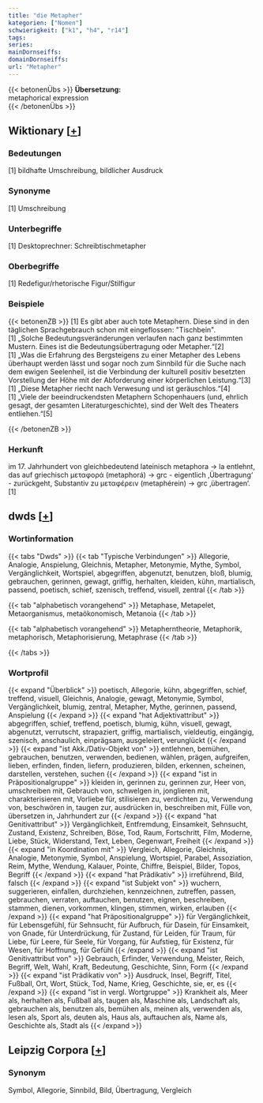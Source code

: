 ```yaml
---
title: "die Metapher"
kategorien: ["Nomen"]
schwierigkeit: ["k1", "h4", "r14"]
tags:
series:
mainDornseiffs:
domainDornseiffs:
url: "Metapher"
---
```


{{< betonenÜbs >}}
**Übersetzung:**  
metaphorical expression  
{{< /betonenÜbs >}}

## Wiktionary [[+](https://de.wiktionary.org/wiki/Metapher)]

### Bedeutungen
[1] bildhafte Umschreibung, bildlicher Ausdruck  

### Synonyme
[1] Umschreibung  

### Unterbegriffe
[1] Desktoprechner: Schreibtischmetapher  

### Oberbegriffe
[1] Redefigur/rhetorische Figur/Stilfigur  

### Beispiele
{{< betonenZB >}}
[1] Es gibt aber auch tote Metaphern. Diese sind in den täglichen Sprachgebrauch schon mit eingeflossen: "Tischbein".  
[1] „Solche Bedeutungsveränderungen verlaufen nach ganz bestimmten Mustern. Eines ist die Bedeutungsübertragung oder Metapher.“[2]  
[1] „Was die Erfahrung des Bergsteigens zu einer Metapher des Lebens überhaupt werden lässt und sogar noch zum Sinnbild für die Suche nach dem ewigen Seelenheil, ist die Verbindung der kulturell positiv besetzten Vorstellung der Höhe mit der Abforderung einer körperlichen Leistung.“[3]  
[1] „Diese Metapher riecht nach Verwesung und ist geräuschlos.“[4]  
[1] „Viele der beeindruckendsten Metaphern Schopenhauers (und, ehrlich gesagt, der gesamten Literaturgeschichte), sind der Welt des Theaters entliehen.“[5]  

{{< /betonenZB >}}
### Herkunft
im 17. Jahrhundert von gleichbedeutend lateinisch metaphora → la entlehnt, das auf griechisch μεταφορά (metaphorá) → grc - eigentlich ‚Übertragung‘ - zurückgeht, Substantiv zu μεταφέρειν (metaphérein) → grc ‚übertragen‘.[1]  



## dwds [[+](https://www.dwds.de/wb/Metapher)]

### Wortinformation
{{< tabs "Dwds" >}}
{{< tab "Typische Verbindungen" >}}
Allegorie, Analogie, Anspielung, Gleichnis, Metapher, Metonymie, Mythe, Symbol, Vergänglichkeit, Wortspiel, abgegriffen, abgenutzt, benutzen, bloß, blumig, gebrauchen, gerinnen, gewagt, griffig, herhalten, kleiden, kühn, martialisch, passend, poetisch, schief, szenisch, treffend, visuell, zentral
{{< /tab >}}

{{< tab "alphabetisch vorangehend" >}}
Metaphase, Metapelet, Metaorganismus, metaökonomisch, Metanoia
{{< /tab >}}

{{< tab "alphabetisch vorangehend" >}}
Metapherntheorie, Metaphorik, metaphorisch, Metaphorisierung, Metaphrase
{{< /tab >}}

{{< /tabs >}}

### Wortprofil
{{< expand "Überblick" >}} poetisch, Allegorie, kühn, abgegriffen, schief, treffend, visuell, Gleichnis, Analogie, gewagt, Metonymie, Symbol, Vergänglichkeit, blumig, zentral, Metapher, Mythe, gerinnen, passend, Anspielung {{< /expand >}}
{{< expand "hat Adjektivattribut" >}} abgegriffen, schief, treffend, poetisch, blumig, kühn, visuell, gewagt, abgenutzt, verrutscht, strapaziert, griffig, martialisch, vieldeutig, eingängig, szenisch, anschaulich, einprägsam, ausgeleiert, verunglückt {{< /expand >}}
{{< expand "ist Akk./Dativ-Objekt von" >}} entlehnen, bemühen, gebrauchen, benutzen, verwenden, bedienen, wählen, prägen, aufgreifen, lieben, erfinden, finden, liefern, produzieren, bilden, erkennen, scheinen, darstellen, verstehen, suchen {{< /expand >}}
{{< expand "ist in Präpositionalgruppe" >}} kleiden in, gerinnen zu, gerinnen zur, Heer von, umschreiben mit, Gebrauch von, schwelgen in, jonglieren mit, charakterisieren mit, Vorliebe für, stilisieren zu, verdichten zu, Verwendung von, beschwören in, taugen zur, ausdrücken in, beschreiben mit, Fülle von, übersetzen in, Jahrhundert zur {{< /expand >}}
{{< expand "hat Genitivattribut" >}} Vergänglichkeit, Entfremdung, Einsamkeit, Sehnsucht, Zustand, Existenz, Schreiben, Böse, Tod, Raum, Fortschritt, Film, Moderne, Liebe, Stück, Widerstand, Text, Leben, Gegenwart, Freiheit {{< /expand >}}
{{< expand "in Koordination mit" >}} Vergleich, Allegorie, Gleichnis, Analogie, Metonymie, Symbol, Anspielung, Wortspiel, Parabel, Assoziation, Reim, Mythe, Wendung, Kalauer, Pointe, Chiffre, Beispiel, Bilder, Topos, Begriff {{< /expand >}}
{{< expand "hat Prädikativ" >}} irreführend, Bild, falsch {{< /expand >}}
{{< expand "ist Subjekt von" >}} wuchern, suggerieren, einfallen, durchziehen, kennzeichnen, zutreffen, passen, gebrauchen, verraten, auftauchen, benutzen, eignen, beschreiben, stammen, dienen, vorkommen, klingen, stimmen, wirken, erlauben {{< /expand >}}
{{< expand "hat Präpositionalgruppe" >}} für Vergänglichkeit, für Lebensgefühl, für Sehnsucht, für Aufbruch, für Dasein, für Einsamkeit, von Gnade, für Unterdrückung, für Zustand, für Leiden, für Traum, für Liebe, für Leere, für Seele, für Vorgang, für Aufstieg, für Existenz, für Wesen, für Hoffnung, für Gefühl {{< /expand >}}
{{< expand "ist Genitivattribut von" >}} Gebrauch, Erfinder, Verwendung, Meister, Reich, Begriff, Welt, Wahl, Kraft, Bedeutung, Geschichte, Sinn, Form {{< /expand >}}
{{< expand "ist Prädikativ von" >}} Ausdruck, Insel, Begriff, Titel, Fußball, Ort, Wort, Stück, Tod, Name, Krieg, Geschichte, sie, er, es {{< /expand >}}
{{< expand "ist in vergl. Wortgruppe" >}} Krankheit als, Meer als, herhalten als, Fußball als, taugen als, Maschine als, Landschaft als, gebrauchen als, benutzen als, bemühen als, meinen als, verwenden als, lesen als, Sport als, deuten als, Haus als, auftauchen als, Name als, Geschichte als, Stadt als {{< /expand >}}

## Leipzig Corpora [[+](https://corpora.uni-leipzig.de/en/res?word=Metapher&corpusId=deu_newscrawl-public_2018)]


### Synonym
Symbol, Allegorie, Sinnbild, Bild, Übertragung, Vergleich


